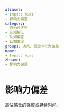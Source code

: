 ```yaml
---
aliases:
- Impact bias
- 影响力偏差
category:
- 行为经济学
- 认知偏见
- 认知偏差
- 认知偏误
groups: 决策、信念与行为偏差
name:
- Impact bias
zhname:
- 影响力偏差
---
```


# 影响力偏差

高估感觉的强度或持续时间。
